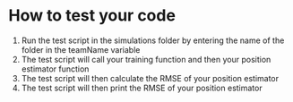 

# How to test your code

1. Run the test script in the simulations folder by entering the name of the folder in the teamName variable
2. The test script will call your training function and then your position estimator function
3. The test script will then calculate the RMSE of your position estimator
4. The test script will then print the RMSE of your position estimator
